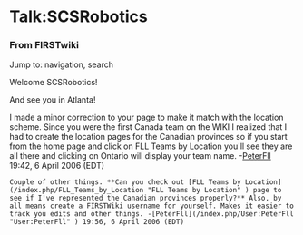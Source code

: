 # Talk:SCSRobotics

### From FIRSTwiki

Jump to: navigation, search

Welcome SCSRobotics!

And see you in Atlanta!

I made a minor correction to your page to make it match with the location
scheme. Since you were the first Canada team on the WIKI I realized that I had
to create the location pages for the Canadian provinces so if you start from
the home page and click on FLL Teams by Location you'll see they are all there
and clicking on Ontario will display your team name.
-[PeterFll](/index.php/User:PeterFll "User:PeterFll" ) 19:42, 6 April 2006
(EDT)

    Couple of other things. **Can you check out [FLL Teams by Location](/index.php/FLL_Teams_by_Location "FLL Teams by Location" ) page to see if I've represented the Canadian provinces properly?** Also, by all means create a FIRSTWiki username for yourself. Makes it easier to track you edits and other things. -[PeterFll](/index.php/User:PeterFll "User:PeterFll" ) 19:56, 6 April 2006 (EDT) 

